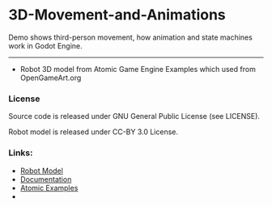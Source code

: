 # 3D-Movement-and-Animations
Demo shows third-person movement, how animation and state machines work in Godot Engine.

--------------------------------------------------------------------------------------

- Robot 3D model from Atomic Game Engine Examples which used from OpenGameArt.org

### License
Source code is released under GNU General Public License (see LICENSE).

Robot model is released under CC-BY 3.0 License.

### Links:

- [Robot Model](https://opengameart.org/content/robo-welder)
- [Documentation](http://docs.godotengine.org)
- [Atomic Examples](https://github.com/AtomicGameEngine/AtomicExamples) 
- 
